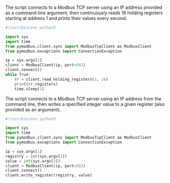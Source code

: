The script connects to a Modbus TCP server using an IP address provided as a command-line argument, then continuously reads 16 holding registers starting at address 1 and prints their values every second.

```Python
#!/usr/bin/env python3

import sys
import time
from pymodbus.client.sync import ModbusTcpClient as ModbusClient
from pymodbus.exceptions import ConnectionException

ip = sys.argv[1]
client = ModbusClient(ip, port=502)
client.connect()
while True:
    rr = client.read_holding_registers(1, 16)
    print(rr.registers)
    time.sleep(1)
```
The script connects to a Modbus TCP server using an IP address from the command line, then writes a specified integer value to a given register (also provided as an argument).


```Python
#!/usr/bin/env python3

import sys
import time
from pymodbus.client.sync import ModbusTcpClient as ModbusClient
from pymodbus.exceptions import ConnectionException

ip = sys.argv[1]
registry = int(sys.argv[2])
value = int(sys.argv[3])
client = ModbusClient(ip, port=502)
client.connect()
client.write_register(registry, value)
```







